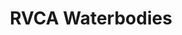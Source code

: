 ---
schema: default
title: RVCA Waterbodies
organization: RVCA
notes: >-
  Last Update (mm-dd-yyyy): <strong>10-10-2019<br><br>RVCA Waterbodies</strong>
  represent the Lakes, Ponds and large Rivers within the RVCA, as a polygon
  feature class. They have been delineated using the MNRF LIO waterbody standard
  and using the existing LIO Waterbody layer as a base. This dataset is used
  extensively for Subwatershed & Catchment Reporting, as well as Regulations.
resources:
  - name: RVCA Waterbodies Shapefile
    url: 'https://gis.rvca.ca/openData/RVCA_WaterbodySHP.zip'
    format: shp
  - name: RVCA Waterbodies Rest Endpoint
    url: >-
      https://gis.rvca.ca/arcgis/rest/services/RVCA_NaturalFeatures_Service/MapServer/2
    format: api
  - name: RVCA Waterbodies Generate Kml
    url: >-
      https://gis.rvca.ca/arcgis/rest/services/RVCA_NaturalFeatures_Service/MapServer/generateKml
    format: kml
  - name: RVCA Subwatersheds CAD-DWG
    url: 'https://gis.rvca.ca/openData/RVCA_WaterbodyDWG.zip'
    format: cad
license: 'https://gis.rvca.ca/openData/RVCA Standard Data Licence.pdf'
metadata: >-
  <big><strong><a href="https://gis.rvca.ca/data.html">View  
  Metadata...</a></strong></big>
category:
  - RVCA Open Datasets
maintainer: 'Dave Crossman, RVCA GIS Coordinator'
maintainer_email: '<a href="mailto:gis@rvca.ca">gis@rvca.ca</a>'
lastUpdate: <strong>10-10-2019</strong>
---